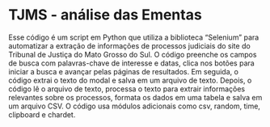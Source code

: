 # TJMS - análise das Ementas
Esse código é um script em Python que utiliza a biblioteca “Selenium” para automatizar a extração de informações de processos judiciais do site do Tribunal de Justiça do Mato Grosso do Sul. O código preenche os campos de busca com palavras-chave de interesse e datas, clica nos botões para iniciar a busca e avançar pelas páginas de resultados. 
      Em seguida, o código extrai o texto do modal e salva em um arquivo de texto. Depois, o código lê o arquivo de texto, processa o texto para extrair informações relevantes sobre os processos, formata os dados em uma tabela e salva em um arquivo CSV. O código usa módulos adicionais como csv, random, time, clipboard e chardet.
